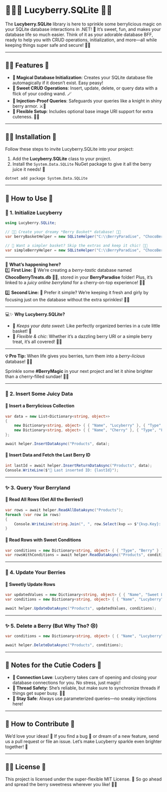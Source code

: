 ﻿# 🌸✨🍓 Lucyberry.SQLite 🍒💖  

The **Lucyberry.SQLite** library is here to sprinkle some berrylicious magic on your SQLite database interactions in .NET! 🌟 It’s sweet, fun, and makes your database life so much easier. Think of it as your adorable database BFF, ready to help you with CRUD operations, initialization, and more—all while keeping things super safe and secure! 💾💋  

---

## 💖✨ Features 🍓  

- **🍒 Magical Database Initialization**: Creates your SQLite database file automagically if it doesn’t exist. Easy peasy!  
- **🍓 Sweet CRUD Operations**: Insert, update, delete, or query data with a flick of your coding wand. 🪄  
- **💞 Injection-Proof Queries**: Safeguards your queries like a knight in shiny berry armor. ⚔️🍒  
- **🍰 Flexible Setup**: Includes optional base image URI support for extra cuteness. 📸✨  

---

## 🍓✨ Installation 🍒  

Follow these steps to invite Lucyberry.SQLite into your project:  

1. Add the **Lucyberry.SQLite** class to your project.  
2. Install the `System.Data.SQLite` NuGet package to give it all the berry juice it needs! 🍇  

```bash  
dotnet add package System.Data.SQLite  
```  

---

## 🌸 How to Use 🍓  

### 💞 1. Initialize Lucyberry  

```csharp  
using Lucyberry.SQLite;

// 🍓🌸 Create your dreamy *Berry Basket* database! 🍒✨  
var berryBasketHelper = new SQLiteHelper("C:\\BerryParadise", "ChocoBerryTreats.db", new Uri("http://example.com/berryland"));

// 🎀 Want a simpler basket? Skip the extras and keep it chic! 🍓💖
var simpleBerryHelper = new SQLiteHelper("C:\\BerryParadise", "ChocoBerryTreats.db");
```  

---

💖 **What’s happening here?**  
1️⃣ **First Line:** 🌸 We’re creating a *berry-tastic* database named **ChocoBerryTreats.db** 🍓🍫, stored in your **BerryParadise** folder! Plus, it’s linked to a *juicy online berryland* for a cherry-on-top experience! 🌟✨  

2️⃣ **Second Line:** 🍒 Prefer it simple? We’re keeping it fresh and girly by focusing just on the database without the extra sprinkles! 🌸💕

---

💻✨ **Why Lucyberry.SQLite?**  
- 🍓 *Keeps your data sweet*: Like perfectly organized berries in a cute little basket! 🎀  
- 💖 *Flexible & chic*: Whether it’s a dazzling berry URI or a simple berry treat, it’s all covered! 🍒✨  

---

**💡 Pro Tip:** When life gives you berries, turn them into a *berry-licious* database! 🍓💖  

Sprinkle some **#BerryMagic** in your next project and let it shine brighter than a cherry-filled sundae! 🍒✨

---

### 🍒 2. Insert Some Juicy Data  

#### 🍓 Insert a Berrylicious Collection  

```csharp  
var data = new List<Dictionary<string, object>>  
{  
    new Dictionary<string, object> { { "Name", "Lucyberry" }, { "Type", "Berry" } },  
    new Dictionary<string, object> { { "Name", "Cherry" }, { "Type", "Fruit" } },  
};  

await helper.InsertDataAsync("Products", data);  
```  

#### 💖 Insert Data and Fetch the Last Berry ID  

```csharp  
int lastId = await helper.InsertReturnDataAsync("Products", data);  
Console.WriteLine($"🍓 Last inserted ID: {lastId}");  
```  

---

### ✨ 3. Query Your Berryland  

#### 🌸 Read All Rows (Get All the Berries!)  

```csharp  
var rows = await helper.ReadAllDataAsync("Products");  
foreach (var row in rows)  
{  
    Console.WriteLine(string.Join(", ", row.Select(kvp => $"{kvp.Key}: {kvp.Value}")));  
}  
```  

#### 🍓 Read Rows with Sweet Conditions  

```csharp  
var conditions = new Dictionary<string, object> { { "Type", "Berry" } };  
var rowsWithConditions = await helper.ReadDataAsync("Products", conditions);  
```  

---

### 💖 4. Update Your Berries  

#### 🍰 Sweetly Update Rows  

```csharp  
var updatedValues = new Dictionary<string, object> { { "Name", "Sweet Lucyberry" } };  
var conditions = new Dictionary<string, object> { { "Name", "Lucyberry" } };  

await helper.UpdateDataAsync("Products", updatedValues, conditions);  
```  

---

### ✨ 5. Delete a Berry (But Why Tho? 😢)  

```csharp  
var conditions = new Dictionary<string, object> { { "Name", "Lucyberry" } };  

await helper.DeleteDataAsync("Products", conditions);  
```  

---

## 🌸 Notes for the Cutie Coders 🍒  

- **🍓 Connection Love**: Lucyberry takes care of opening and closing your database connections for you. No stress, just magic!  
- **💞 Thread Safety**: She’s reliable, but make sure to synchronize threads if things get super busy. 💼✨  
- **🍒 Stay Safe**: Always use parameterized queries—no sneaky injections here!  

---

## 🌸 How to Contribute 💖  

We’d love your ideas! 🌟 If you find a bug 🐞 or dream of a new feature, send us a pull request or file an issue. Let’s make Lucyberry sparkle even brighter together! 💎  

---

## 🌸✨ License 🍓  

This project is licensed under the super-flexible MIT License. 🌟 So go ahead and spread the berry sweetness wherever you like! 💖🍒  